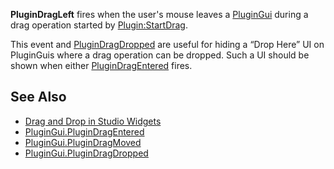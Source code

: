 **PluginDragLeft** fires when the user's mouse leaves a [PluginGui](https://developer.roblox.com/en-us/api-reference/class/PluginGui) during a drag operation started by [Plugin:StartDrag](https://developer.roblox.com/en-us/api-reference/function/Plugin/StartDrag).

This event and [PluginDragDropped](https://developer.roblox.com/en-us/api-reference/event/PluginGui/PluginDragDropped) are useful for hiding a “Drop Here” UI on PluginGuis where a drag operation can be dropped. Such a UI should be shown when either [PluginDragEntered](https://developer.roblox.com/en-us/api-reference/event/PluginGui/PluginDragEntered) fires.

See Also
--------

*   [Drag and Drop in Studio Widgets](https://developer.roblox.com/en-us/articles/drag-and-drop-in-studio-widgets)
*   [PluginGui.PluginDragEntered](https://developer.roblox.com/en-us/api-reference/event/PluginGui/PluginDragEntered)
*   [PluginGui.PluginDragMoved](https://developer.roblox.com/en-us/api-reference/event/PluginGui/PluginDragMoved)
*   [PluginGui.PluginDragDropped](https://developer.roblox.com/en-us/api-reference/event/PluginGui/PluginDragDropped)